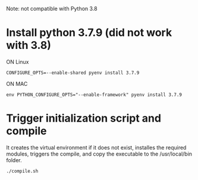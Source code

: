 Note: not compatible with Python 3.8

# Install python 3.7.9 (did not work with 3.8)

ON Linux

`CONFIGURE_OPTS=--enable-shared pyenv install 3.7.9`

ON MAC

`env PYTHON_CONFIGURE_OPTS="--enable-framework" pyenv install 3.7.9`

# Trigger initialization script and compile

It creates the virtual environment if it does not exist,
installes the required modules, triggers the compile, and
copy the executable to the /usr/local/bin folder.

`./compile.sh`

